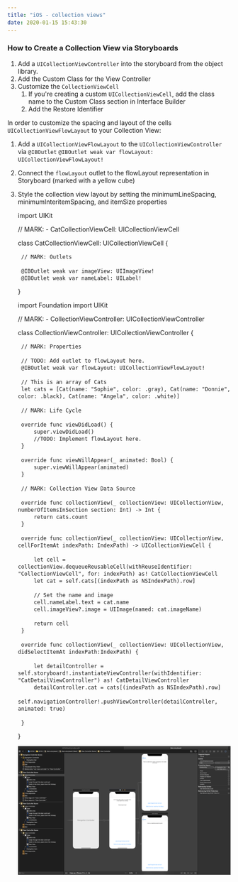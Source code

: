 ```yaml
---
title: "iOS - collection views"
date: 2020-01-15 15:43:30
---
```


### How to Create a Collection View via Storyboards

1. Add a `UICollectionViewController` into the storyboard from the object library. 
1. Add the Custom Class for the View Controller
1. Customize the `CollectionViewCell`
    1. If you're creating a custom `UICollectionViewCell`, add the class name to the Custom Class section in Interface Builder
    1. Add the Restore Identifier

In order to customize the spacing and layout of the cells `UICollectionViewFlowLayout` to your Collection View: 
1. Add a `UICollectionViewFlowLayout` to the `UICollectionViewController` via `@IBOutlet`
    `@IBOutlet weak var flowLayout: UICollectionViewFlowLayout!`
1. Connect the `flowLayout` outlet to the flowLayout representation in Storyboard (marked with a yellow cube)
1. Style the collection view layout by setting the minimumLineSpacing, minimumInteritemSpacing, and itemSize properties

    import UIKit

    // MARK: - CatCollectionViewCell: UICollectionViewCell

    class CatCollectionViewCell: UICollectionViewCell {
        
        // MARK: Outlets
        
        @IBOutlet weak var imageView: UIImageView!
        @IBOutlet weak var nameLabel: UILabel!
    }

    import Foundation
    import UIKit

    // MARK: - CollectionViewController: UICollectionViewController

    class CollectionViewController: UICollectionViewController {

        // MARK: Properties
        
        // TODO: Add outlet to flowLayout here.
        @IBOutlet weak var flowLayout: UICollectionViewFlowLayout!
        
        // This is an array of Cats
        let cats = [Cat(name: "Sophie", color: .gray), Cat(name: "Donnie", color: .black), Cat(name: "Angela", color: .white)]
        
        // MARK: Life Cycle
        
        override func viewDidLoad() {
            super.viewDidLoad()
            //TODO: Implement flowLayout here.
        }

        override func viewWillAppear(_ animated: Bool) {
            super.viewWillAppear(animated)
        }
    
        // MARK: Collection View Data Source
        
        override func collectionView(_ collectionView: UICollectionView, numberOfItemsInSection section: Int) -> Int {
            return cats.count
        }
        
        override func collectionView(_ collectionView: UICollectionView, cellForItemAt indexPath: IndexPath) -> UICollectionViewCell {
            
            let cell = collectionView.dequeueReusableCell(withReuseIdentifier: "CollectionViewCell", for: indexPath) as! CatCollectionViewCell
            let cat = self.cats[(indexPath as NSIndexPath).row]
            
            // Set the name and image
            cell.nameLabel.text = cat.name
            cell.imageView?.image = UIImage(named: cat.imageName)

            return cell
        }
        
        override func collectionView(_ collectionView: UICollectionView, didSelectItemAt indexPath:IndexPath) {
            
            let detailController = self.storyboard!.instantiateViewController(withIdentifier: "CatDetailViewController") as! CatDetailViewController
            detailController.cat = cats[(indexPath as NSIndexPath).row]
            self.navigationController!.pushViewController(detailController, animated: true)

        }
    }


    ![navigation-views](../images/navigation-views.png)
    


